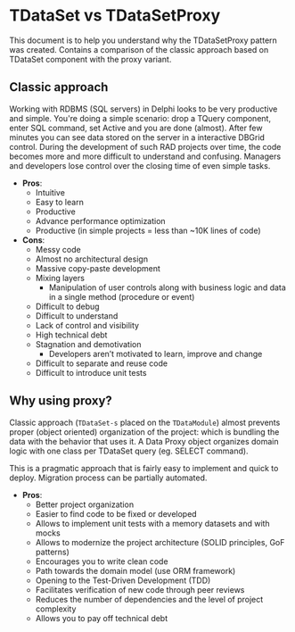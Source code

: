 # TDataSet vs TDataSetProxy

This document is to help you understand why the TDataSetProxy pattern was created. Contains a comparison of the classic approach based on TDataSet component with the proxy variant.


## Classic approach

Working with RDBMS (SQL servers) in Delphi looks to be very productive and simple. You're doing a simple scenario: drop a TQuery component, enter SQL command, set Active and you are done (almost). After few minutes you can see data stored on the server in a interactive DBGrid control. During the development of such RAD projects over time, the code becomes more and more difficult to understand and confusing. Managers and developers lose control over the closing time of even simple tasks.

- **Pros**:
   - Intuitive
   - Easy to learn
   - Productive
   - Advance performance optimization
   - Productive (in simple projects = less than ~10K lines of code)
- **Cons**:
   - Messy code
   - Almost no architectural design
   - Massive copy-paste development
   - Mixing layers
      - Manipulation of user controls along with business logic and data in a single method (procedure or event)
   - Difficult to debug
   - Difficult to understand
   - Lack of control and visibility
   - High technical debt
   - Stagnation and demotivation
      - Developers aren’t motivated to learn, improve and change
   - Difficult to separate and reuse code
   - Difficult to introduce unit tests

## Why using proxy?

Classic approach (`TDataSet-s` placed on the `TDataModule`) almost prevents proper (object oriented) organization of the project: which is bundling the data with the behavior that uses it. A Data Proxy object organizes domain logic with one class per TDataSet query (eg. SELECT command).

This is a pragmatic approach that is fairly easy to implement and quick to deploy. Migration process can be partially automated.

- **Pros**:
   - Better project organization
   - Easier to find code to be fixed or developed
   - Allows to implement unit tests with a memory datasets and with mocks
   - Allows to modernize the project architecture (SOLID principles, GoF patterns)
   - Encourages you to write clean code
   - Path towards the domain model (use ORM framework)
   - Opening to the Test-Driven Development (TDD)
   - Facilitates verification of new code through peer reviews
   - Reduces the number of dependencies and the level of project complexity
   - Allows you to pay off technical debt
